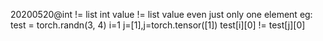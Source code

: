 20200520@int != list
int value != list value even just only one element
    eg:
    test = torch.randn(3, 4)
    i=1
    j=[1],j=torch.tensor([1])
    test[i][0] != test[j][0]


